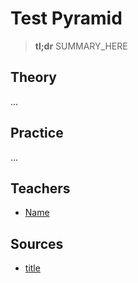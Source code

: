 # Test Pyramid

> **tl;dr** SUMMARY_HERE

## Theory

…

## Practice

…

## Teachers

- [Name](#link)

## Sources

- [title](#link)
